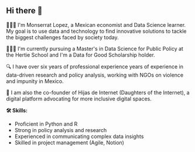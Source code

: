 ## Hi there 👋

👩🏽‍💻 I'm Monserrat Lopez, a Mexican economist and Data Science learner. My goal is to use data and technology to find innovative solutions to tackle the biggest challenges faced by society today. 

👩🏽‍🎓 I'm currently pursuing a Master's in Data Science for Public Policy at the Hertie School and I'm a Data for Good Scholarship holder. 

🔍 I have over six years of professional experience years of experience in data-driven research and policy analysis, working with NGOs on violence and impunity in Mexico. 

🌱 I am also the co-founder of Hijas de Internet (Daughters of the Internet), a digital platform advocating for more inclusive digital spaces. 

**🛠️ Skills:**
- Proficient in Python and R 
- Strong in policy analysis and research 
- Experienced in communicating complex data insights 
- Skilled in project management (Agile, Notion) 
